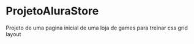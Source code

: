 # ProjetoAluraStore
Projeto de uma pagina inicial de uma loja  de games para treinar css grid layout
